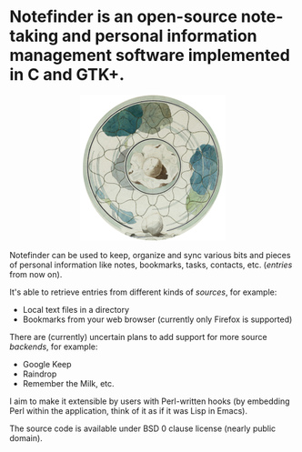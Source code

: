 # Notefinder is an open-source note-taking and personal information management software implemented in C and GTK+.

<p align="center">
<img src="https://github.com/i-desire-peace-where-i-live/nf/raw/master/images/notefinder.png?raw=true"/>
</p>

Notefinder can be used to keep, organize and sync various bits and pieces of personal information like notes, bookmarks, tasks, contacts, etc. (*entries* from now on).

It's able to retrieve entries from different kinds of *sources*, for example:

* Local text files in a directory
* Bookmarks from your web browser (currently only Firefox is supported)

There are (currently) uncertain plans to add support for more source *backends*, for example:
* Google Keep
* Raindrop
* Remember the Milk, etc.

I aim to make it extensible by users with Perl-written hooks (by embedding Perl within the application, think of it as if it was Lisp in Emacs).

The source code is available under BSD 0 clause license (nearly public domain).
